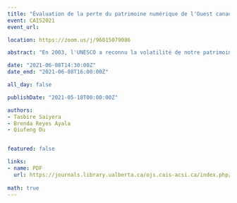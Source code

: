 ```yaml
---
title: "Évaluation de la perte du patrimoine numérique de l'Ouest canadien"
event: CAIS2021
event_url:

location: https://zoom.us/j/96815079086

abstract: "En 2003, l'UNESCO a reconnu la volatilité de notre patrimoine sur le Web. En réponse, de nombreuses institutions canadiennes ont relevé le défi de préserver notre patrimoine numérique. Cette étude examine les archives Web créées par les bibliothèques de l'Université de l'Alberta concernant le patrimoine de l'Ouest canadien. Nous examinons ces collections afin (1) d'évaluer le nombre de liens rompus (qui se produit lorsqu'un site Web n'est plus en ligne) et (2) de déterminer dans quelle mesure ces sites Web ont été préservés."

date: "2021-06-08T14:30:00Z"
date_end: "2021-06-08T16:00:00Z"

all_day: false

publishDate: "2021-05-18T00:00:00Z"

authors:
- Tasbire Saiyera
- Brenda Reyes Ayala
- Qiufeng Du


featured: false

links:
- name: PDF
  url: https://journals.library.ualberta.ca/ojs.cais-acsi.ca/index.php/cais-asci/article/view/1218/1054
  
math: true
---
```

